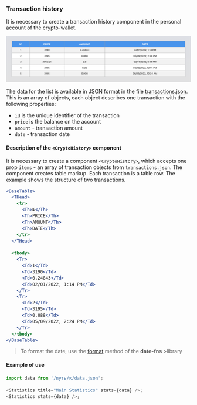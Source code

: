 ### Transaction history

It is necessary to create a transaction history component in the personal
account of the crypto-wallet.

![Preview](./assets/Transaction.png)

The data for the list is available in JSON format in the file
[transactions.json](./src/data/transactions.json). This is an array of objects,
each object describes one transaction with the following properties:

- `id` is the unique identifier of the transaction
- `price` is the balance on the account
- `amount` - transaction amount
- `date` - transaction date

#### Description of the `<CryptoHistory>` component

It is necessary to create a component `<CryptoHistory>`, which accepts one prop
`items` - an array of transaction objects from `transactions.json`. The
component creates table markup. Each transaction is a table row. The example
shows the structure of two transactions.

```jsx
<BaseTable>
  <THead>
    <tr>
      <Th>№</Th>
      <Th>PRICE</Th>
      <Th>AMOUNT</Th>
      <Th>DATE</Th>
    </tr>
  </THead>

  <tbody>
    <Tr>
      <Td>1</Td>
      <Td>3190</Td>
      <Td>0.24843</Td>
      <Td>02/01/2022, 1:14 PM</Td>
    </Tr>
    <Tr>
      <Td>2</Td>
      <Td>3195</Td>
      <Td>0.088</Td>
      <Td>05/09/2022, 2:24 PM</Td>
    </Tr>
  </tbody>
</BaseTable>
```

> To format the date, use the [format](https://date-fns.org/v2.28.0/docs/format)
> method of the **date-fns** >library

#### Example of use

```js
import data from '/путь/к/data.json';

<Statistics title="Main Statistics" stats={data} />;
<Statistics stats={data} />;
```
